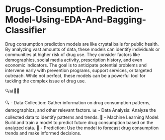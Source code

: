 # Drugs-Consumption-Prediction-Model-Using-EDA-And-Bagging-Classifier

Drug consumption prediction models are like crystal balls for public health. By analyzing vast amounts of data, these models can identify individuals or communities at higher risk of drug use. They consider factors like demographics, social media activity, prescription history, and even economic indicators. The goal is to anticipate potential problems and intervene early with prevention programs, support services, or targeted outreach. While not perfect, these models can be a powerful tool for tackling the complex issue of drug use.

🔍📊🤖💊

🔍 - Data Collection: Gather information on drug consumption patterns, demographics, and other relevant factors.
📊 - Data Analysis: Analyze the collected data to identify patterns and trends.
🤖 - Machine Learning Model: Build and train a model to predict future drug consumption based on the analyzed data.
💊 - Prediction: Use the model to forecast drug consumption trends and make informed decisions.
